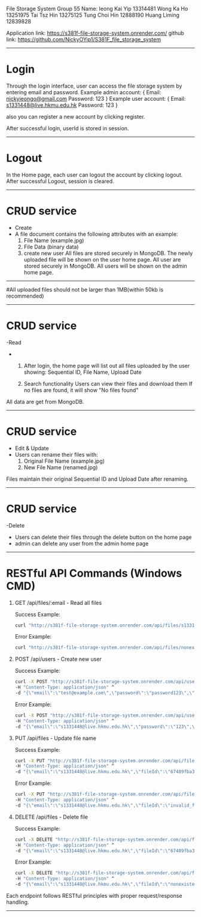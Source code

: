File Storage System
Group 55
Name: 
Ieong Kai Yip 13314481
Wong Ka Ho 13251975
Tai Tsz Hin 13275125
Tung Choi Hin 12888190
Huang Liming 12839828

Application link: https://s381f-file-storage-system.onrender.com/
github link: https://github.com/NickyOYip1/S381F_file_storage_system
********************************************
# Login
Through the login interface, user can access the file storage system by entering email and password.
Example admin account:
{
Email: nickyieongo@gmail.com
Password: 123
}
Example user account:
{
Email: s1331448@live.hkmu.edu.hk
Password: 123
}

also you can register a new account by clicking register.

After successful login, userId is stored in session.
********************************************
# Logout
In the Home page, each user can logout the account by clicking logout.
After successful Logout, session is cleared.
********************************************
# CRUD service
- Create
- A file document contains the following attributes with an example: 
    1) File Name (example.jpg)
    2) File Data (binary data)
	3) create new user
All files are stored securely in MongoDB. The newly uploaded file will be shown on the user home page.
All user are stored securely in MongoDB. All users will be shown on the admin home page.
********************************************
#All uploaded files should not be larger than 1MB(within 50kb is recommended)
********************************************
# CRUD service
-Read
- 1) After login, the home page will list out all files uploaded by the user
     showing: Sequential ID, File Name, Upload Date

  2) Search functionality
     Users can view their files and download them
     If no files are found, it will show "No files found"

All data are get from MongoDB.
********************************************
# CRUD service
- Edit & Update 
- Users can rename their files with:
    1) Original File Name (example.jpg)
    2) New File Name (renamed.jpg)

Files maintain their original Sequential ID and Upload Date after renaming.


********************************************
# CRUD service
-Delete
- Users can delete their files through the delete button on the home page
- admin can delete any user from the admin home page

********************************************
# RESTful API Commands (Windows CMD)

1. GET /api/files/:email - Read all files
   
   Success Example:
   ```cmd
   curl "http://s381f-file-storage-system.onrender.com/api/files/s1331448@live.hkmu.edu.hk"
   ```
   
   Error Example:
   ```cmd
   curl "http://s381f-file-storage-system.onrender.com/api/files/nonexistent@email.com"
   ```

2. POST /api/users - Create new user
   
   Success Example:
   ```cmd
   curl -X POST "http://s381f-file-storage-system.onrender.com/api/users" ^
   -H "Content-Type: application/json" ^
   -d "{\"email\":\"test@example.com\",\"password\":\"password123\",\"role\":\"user\"}"
   ```
   
   Error Example:
   ```cmd
   curl -X POST "http://s381f-file-storage-system.onrender.com/api/users" ^
   -H "Content-Type: application/json" ^
   -d "{\"email\":\"s1331448@live.hkmu.edu.hk\",\"password\":\"123\",\"role\":\"user\"}"
   ```

3. PUT /api/files - Update file name
   
   Success Example:
   ```cmd
   curl -X PUT "http://s381f-file-storage-system.onrender.com/api/files" ^
   -H "Content-Type: application/json" ^
   -d "{\"email\":\"s1331448@live.hkmu.edu.hk\",\"fileId\":\"67489fba3d28950e56419832_4\",\"newFileName\":\"renamed_file.jpg\"}"
   ```
   
   Error Example:
   ```cmd
   curl -X PUT "http://s381f-file-storage-system.onrender.com/api/files" ^
   -H "Content-Type: application/json" ^
   -d "{\"email\":\"s1331448@live.hkmu.edu.hk\",\"fileId\":\"invalid_file_id\",\"newFileName\":\"new.jpg\"}"
   ```

4. DELETE /api/files - Delete file
   
   Success Example:
   ```cmd
   curl -X DELETE "http://s381f-file-storage-system.onrender.com/api/files" ^
   -H "Content-Type: application/json" ^
   -d "{\"email\":\"s1331448@live.hkmu.edu.hk\",\"fileId\":\"67489fba3d28950e56419832_4\"}"
   ```
   
   Error Example:
   ```cmd
   curl -X DELETE "http://s381f-file-storage-system.onrender.com/api/files" ^
   -H "Content-Type: application/json" ^
   -d "{\"email\":\"s1331448@live.hkmu.edu.hk\",\"fileId\":\"nonexistent_file\"}"
   ```

Each endpoint follows RESTful principles with proper request/response handling.

********************************************

